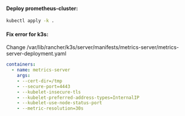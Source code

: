 #### Deploy prometheus-cluster:
```bash
kubectl apply -k .
```

#### Fix error for k3s:
Change /var/lib/rancher/k3s/server/manifests/metrics-server/metrics-server-deployment.yaml
```yaml
containers:
  - name: metrics-server
    args:
    - --cert-dir=/tmp
    - --secure-port=4443
    - --kubelet-insecure-tls
    - --kubelet-preferred-address-types=InternalIP
    - --kubelet-use-node-status-port
    - --metric-resolution=30s
```

